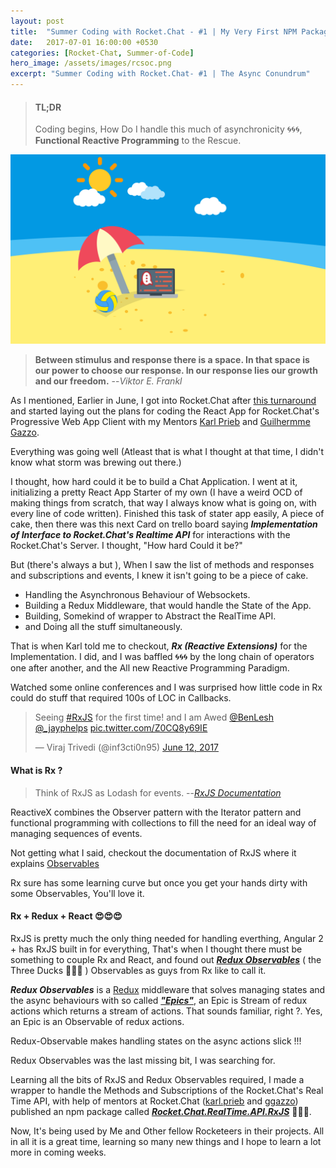 ```yaml
---
layout: post
title:  "Summer Coding with Rocket.Chat - #1 | My Very First NPM Package"
date:   2017-07-01 16:00:00 +0530
categories: [Rocket-Chat, Summer-of-Code]
hero_image: /assets/images/rcsoc.png
excerpt: "Summer Coding with Rocket.Chat- #1 | The Async Conundrum"
---
```


>#### TL;DR
>
>Coding begins, How Do I handle this much of asynchronicity 🌀🌀🌀, **Functional Reactive Programming** to the Rescue.
>

![Summer of Code with Rocket Chat](/assets/images/rcsoc.png)

>
>
>**Between stimulus and response there is a space. In that space is our power to choose our response. In our response lies our growth and our freedom.**
> --<cite>Viktor E. Frankl</cite>
>

As I mentioned, Earlier in June, I got into Rocket.Chat after [this turnaround]() and started laying out the plans for coding the React App for Rocket.Chat's Progressive Web App Client with my Mentors [Karl Prieb]() and [Guilhermme Gazzo]().

Everything was going well (Atleast that is what I thought at that time, I didn't know what storm was brewing out there.)

I thought, how hard could it be to build a Chat Application. I went at it, initializing a pretty React App Starter of my own (I have a weird OCD of making things from scratch, that way I always know what is going on, with every line of code written). Finished this task of stater app easily, A piece of cake, then there was this next Card on trello board saying ***Implementation of Interface to Rocket.Chat's Realtime API*** for interactions with the Rocket.Chat's Server. I thought, "How hard Could it be?"

But (there's always a but ), When I saw the list of methods and responses and subscriptions and events, I knew it isn't going to be a piece of cake.

- Handling the Asynchronous Behaviour of Websockets.
- Building a Redux Middleware, that would handle the State of the App.
- Building, Somekind of wrapper to Abstract the RealTime API.
- and Doing all the stuff simultaneously.

That is when Karl told me to checkout, ***Rx (Reactive Extensions)*** for the Implementation. I did, and I was baffled 🌀🌀🌀 by the long chain of operators one after another, and the All new Reactive Programming Paradigm. 

Watched some online conferences and I was surprised how little code in Rx could do stuff that required 100s of LOC in Callbacks.

<div>
    <blockquote class="twitter-tweet" data-lang="en"><p lang="en" dir="ltr">Seeing <a href="https://twitter.com/hashtag/RxJS?src=hash">#RxJS</a> for the first time! and I am Awed <a href="https://twitter.com/BenLesh">@BenLesh</a> <a href="https://twitter.com/_jayphelps">@_jayphelps</a> <a href="https://t.co/Z0CQ8y69IE">pic.twitter.com/Z0CQ8y69IE</a></p>&mdash; Viraj Trivedi (@inf3cti0n95) <a href="https://twitter.com/inf3cti0n95/status/874131779862614017">June 12, 2017</a></blockquote>
    <script async src="//platform.twitter.com/widgets.js" charset="utf-8"></script>
</div>

#### What is Rx ?

>
> Think of RxJS as Lodash for events.
> --<cite>[RxJS Documentation](http://reactivex.io/rxjs/manual/overview.html)</cite>

ReactiveX combines the Observer pattern with the Iterator pattern and functional programming with collections to fill the need for an ideal way of managing sequences of events. 

Not getting what I said, checkout the documentation of RxJS where it explains [Observables](http://reactivex.io/rxjs/manual/overview.html#observable)

Rx sure has some learning curve but once you get your hands dirty with some Observables, You'll love it.

#### Rx + Redux + React 😍😍😍

RxJS is pretty much the only thing needed for handling everthing, Angular 2 + has RxJS built in for everything, That's when I thought there must be something to couple Rx and React, and found out [***Redux Observables***](https://redux-observable.js.org/) ( the Three Ducks 🦆🦆🦆 ) Observables as guys from Rx like to call it.

***Redux Observables*** is a [Redux](http://redux.js.org/) middleware that solves managing states and the async behaviours with so called [***"Epics"***](https://redux-observable.js.org/docs/basics/Epics.html), an Epic is Stream of redux actions which returns a stream of actions. That sounds familiar, right ?. Yes, an Epic is an Observable of redux actions.

Redux-Observable makes handling states on the async actions slick !!!

Redux Observables was the last missing bit, I was searching for.

Learning all the bits of RxJS and Redux Observables required, I made a wrapper to handle the Methods and Subscriptions of the Rocket.Chat's Real Time API, with help of mentors at Rocket.Chat ([karl.prieb](https://github.com/karlprieb) and [ggazzo](https://github.com/ggazzo)) published an npm package called [***Rocket.Chat.RealTime.API.RxJS***](https://www.npmjs.com/package/rocket.chat.realtime.api.rxjs) 🌈🌈🌈. 

Now, It's being used by Me and Other fellow Rocketeers in their projects. All in all it is a great time, learning so many new things and I hope to learn a lot more in coming weeks.
